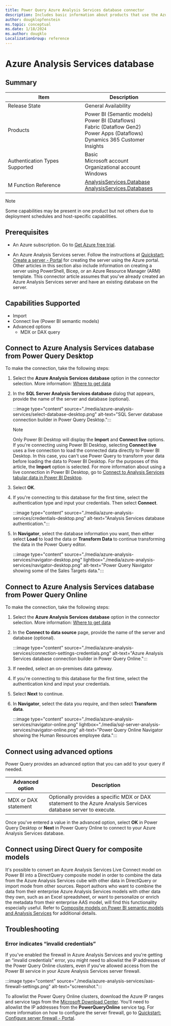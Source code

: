 ```yaml
---
title: Power Query Azure Analysis Services database connector
description: Includes basic information about products that use the Azure Analysis Services database connector, supported authentication types, prerequisites, and connection instructions.
author: dougklopfenstein
ms.topic: conceptual
ms.date: 1/18/2024
ms.author: dougklo
LocalizationGroup: reference
---
```


# Azure Analysis Services database

## Summary

| Item | Description |
| ---- | ----------- |
| Release State | General Availability |
| Products | Power BI (Semantic models)<br/>Power BI (Dataflows)<br/>Fabric (Dataflow Gen2)<br/>Power Apps (Dataflows)<br/>Dynamics 365 Customer Insights |
| Authentication Types Supported | Basic<br/>Microsoft account<br/>Organizational account<br/>Windows |
| M Function Reference | [AnalysisServices.Database](/powerquery-m/analysisservices-database)<br/>[AnalysisServices.Databases](/powerquery-m/analysisservices-databases) |

> [!NOTE]
> Some capabilities may be present in one product but not others due to deployment schedules and host-specific capabilities.

## Prerequisites

* An Azure subscription. Go to [Get Azure free trial](https://azure.microsoft.com/pricing/free-trial/).

* An Azure Analysis Services server. Follow the instructions at [Quickstart: Create a server - Portal](/azure/analysis-services/analysis-services-create-server) for creating the server using the Azure portal. Other articles in this section also include information on creating a server using PowerShell, Bicep, or an Azure Resource Manager (ARM) template. This connector article assumes that you've already created an Azure Analysis Services server and have an existing database on the server.

## Capabilities Supported

* Import
* Connect live (Power BI semantic models)
* Advanced options
  * MDX or DAX query

## Connect to Azure Analysis Services database from Power Query Desktop

To make the connection, take the following steps:

1. Select the **Azure Analysis Services database** option in the connector selection. More information: [Where to get data](../where-to-get-data.md)

2. In the **SQL Server Analysis Services database** dialog that appears, provide the name of the server and database (optional).

   :::image type="content" source="./media/azure-analysis-services/select-database-desktop.png" alt-text="SQL Server database connection builder in Power Query Desktop.":::

   > [!NOTE]
   > Only Power BI Desktop will display the **Import** and **Connect live** options. If you're connecting using Power BI Desktop, selecting **Connect live** uses a live connection to load the connected data directly to Power BI Desktop. In this case, you can't use Power Query to transform your data before loading the data to Power BI Desktop. For the purposes of this article, the **Import** option is selected. For more information about using a live connection in Power BI Desktop, go to [Connect to Analysis Services tabular data in Power BI Desktop](/power-bi/connect-data/desktop-analysis-services-tabular-data).

3. Select **OK**.

4. If you're connecting to this database for the first time, select the authentication type and input your credentials. Then select **Connect**.

   :::image type="content" source="./media/azure-analysis-services/credentials-desktop.png" alt-text="Analysis Services database authentication.":::

5. In **Navigator**, select the database information you want, then either select **Load** to load the data or **Transform Data** to continue transforming the data in the Power Query editor.

   :::image type="content" source="./media/azure-analysis-services/navigator-desktop.png" lightbox="./media/azure-analysis-services/navigator-desktop.png" alt-text="Power Query Navigator showing some of the Sales Targets data.":::
## Connect to Azure Analysis Services database from Power Query Online

To make the connection, take the following steps:

1. Select the **Azure Analysis Services database** option in the connector selection. More information: [Where to get data](../where-to-get-data.md)

2. In the **Connect to data source** page, provide the name of the server and database (optional).

   :::image type="content" source="./media/azure-analysis-services/connection-settings-credentials.png" alt-text="Azure Analysis Services database connection builder in Power Query Online.":::

3. If needed, select an on-premises data gateway.

4. If you're connecting to this database for the first time, select the authentication kind and input your credentials.

5. Select **Next** to continue.

6. In **Navigator**, select the data you require, and then select **Transform data**.

   :::image type="content" source="./media/azure-analysis-services/navigator-online.png" lightbox="./media/sql-server-analysis-services/navigator-online.png" alt-text="Power Query Online Navigator showing the Human Resources employee data.":::
## Connect using advanced options

Power Query provides an advanced option that you can add to your query if needed.

| Advanced option | Description |
| --------------- | ----------- |
| MDX or DAX statement | Optionally provides a specific MDX or DAX statement to the Azure Analysis Services database server to execute. |

Once you've entered a value in the advanced option, select **OK** in Power Query Desktop or **Next** in Power Query Online to connect to your Azure Analysis Services database.

## Connect using Direct Query for composite models

It's possible to convert an Azure Analysis Services Live Connect model on Power BI into a DirectQuery composite model in order to combine the data from the Azure Analysis Services cube with other data in DirectQuery or import mode from other sources. Report authors who want to combine the data from their enterprise Azure Analysis Services models with other data they own, such as an Excel spreadsheet, or want to personalize or enrich the metadata from their enterprise AAS model, will find this functionality especially useful. Refer to [Composite models on Power BI semantic models and Analysis Services](/power-bi/transform-model/desktop-composite-models#composite-models-on-power-bi-semantic-models-and-analysis-services) for additional details.

## Troubleshooting

### Error indicates “invalid credentials”

If you've enabled the firewall in Azure Analysis Services and you're getting an “invalid credentials” error, you might need to allowlist the IP addresses of the Power Query Online clusters, even if you've allowed access from the Power BI service in your Azure Analysis Services server firewall.

:::image type="content" source="./media/azure-analysis-services/aas-firewall-settings.png" alt-text="screenshot.":::

To allowlist the Power Query Online clusters, download the Azure IP ranges and service tags from the [Microsoft Download Center](https://www.microsoft.com/download/details.aspx?id=56519). You'll need to allowlist the IP addresses from the **PowerQueryOnline** service tag. For more information on how to configure the server firewall, go to [Quickstart: Configure server firewall - Portal](/azure/analysis-services/analysis-services-qs-firewall).
